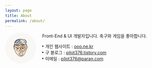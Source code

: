 ```yaml
---
layout: page
title: About
permalink: /about/
---
```


<style>
	.area-profile {position:relative;min-height:100px;padding-left:120px;margin-bottom:50px;}
	.area-profile img {position:absolute;top:0;left:0;border-radius: 100px;}
    .area-profile ul {padding:0;margin:0;list-style: none;}
    .area-profile li {position:relative;padding:0 0 0 10px;margin:0;list-style: none;}
    .area-profile li:after {content: "";position:absolute;top:50%;left:0; width: 4px;height:4px;margin-top:-2px;background:#000;border-radius: 4px;}
</style>

<div class="area-profile">
	<img src="/assets/img/profile.png" alt="프로필 이미지" width="100" height="100">
    <p>Front-End & UI 개발자입니다. 축구와 게임을 좋아합니다.</p>
    <ul>
        <li>개인 웹사이트 : <a href="https://ooo.ne.kr">ooo.ne.kr</a></li>
        <li>구 블로그 : <a href="https://pilot376.tistory.com">pilot376.tistory.com</a></li>
        <li>이메일 : <a href="mailto:pilot376@paran.com">pilot376@paran.com</a></li>
    </ul>
</div>
